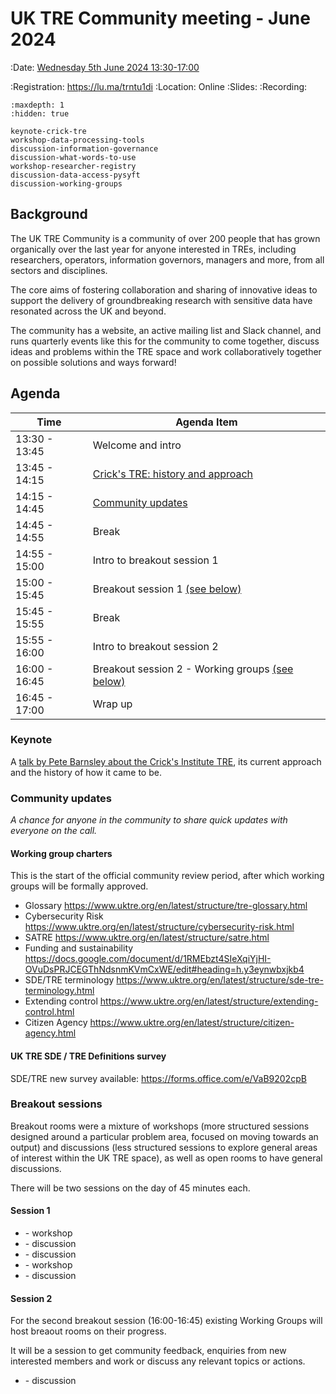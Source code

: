 # UK TRE Community meeting - June 2024

:Date: [Wednesday 5th June 2024 13:30-17:00](https://arewemeetingyet.com/London/2024-06-05/13:30/UK%20TRE%20Community%20meeting)

:Registration: https://lu.ma/trntu1di
:Location: Online
:Slides:
:Recording:

```{toctree}
:maxdepth: 1
:hidden: true

keynote-crick-tre
workshop-data-processing-tools
discussion-information-governance
discussion-what-words-to-use
workshop-researcher-registry
discussion-data-access-pysyft
discussion-working-groups
```

## Background

​The UK TRE Community is a community of over 200 people that has grown organically over the last year for anyone interested in TREs, including researchers, operators, information governors, managers and more, from all sectors and disciplines.

​The core aims of fostering collaboration and sharing of innovative ideas to support the delivery of groundbreaking research with sensitive data have resonated across the UK and beyond.

​The community has a website, an active mailing list and Slack channel, and runs quarterly events like this for the community to come together, discuss ideas and problems within the TRE space and work collaboratively together on possible solutions and ways forward!

## Agenda

| Time          | Agenda Item                                                   |
| ------------- | ------------------------------------------------------------- |
| 13:30 - 13:45 | Welcome and intro                                             |
| 13:45 - 14:15 | [Crick's TRE: history and approach](#keynote)                 |
| 14:15 - 14:45 | [Community updates](#community-updates)                       |
| 14:45 - 14:55 | Break                                                         |
| 14:55 - 15:00 | Intro to breakout session 1                                   |
| 15:00 - 15:45 | Breakout session 1 [(see below)](#session-1)                  |
| 15:45 - 15:55 | Break                                                         |
| 15:55 - 16:00 | Intro to breakout session 2                                   |
| 16:00 - 16:45 | Breakout session 2 - Working groups [(see below)](#session-2) |
| 16:45 - 17:00 | Wrap up                                                       |

### Keynote

A [talk by Pete Barnsley about the Crick's Institute TRE](keynote-crick-tre), its current approach and the history of how it came to be.

### Community updates

_A chance for anyone in the community to share quick updates with everyone on the call._

#### Working group charters

This is the start of the official community review period, after which working groups will be formally approved.

- Glossary https://www.uktre.org/en/latest/structure/tre-glossary.html
- Cybersecurity Risk https://www.uktre.org/en/latest/structure/cybersecurity-risk.html
- SATRE https://www.uktre.org/en/latest/structure/satre.html
- Funding and sustainability https://docs.google.com/document/d/1RMEbzt4SIeXqiYjHI-OVuDsPRJCEGThNdsnmKVmCxWE/edit#heading=h.y3eynwbxjkb4
- SDE/TRE terminology https://www.uktre.org/en/latest/structure/sde-tre-terminology.html
- Extending control https://www.uktre.org/en/latest/structure/extending-control.html
- Citizen Agency https://www.uktre.org/en/latest/structure/citizen-agency.html

#### UK TRE SDE / TRE Definitions survey

SDE/TRE new survey available: https://forms.office.com/e/VaB9202cpB

### Breakout sessions

Breakout rooms were a mixture of workshops (more structured sessions designed around a particular problem area, focused on moving towards an output) and discussions (less structured sessions to explore general areas of interest within the UK TRE space), as well as open rooms to have general discussions.

There will be two sessions on the day of 45 minutes each.

#### Session 1

- [](./workshop-data-processing-tools.md) - workshop
- [](./discussion-information-governance.md) - discussion
- [](./discussion-what-words-to-use.md) - discussion
- [](./workshop-researcher-registry.md) - workshop
- [](./discussion-data-access-pysyft.md) - discussion

#### Session 2

For the second breakout session (16:00-16:45) existing Working Groups will host breaout rooms on their progress.

It will be a session to get community feedback, enquiries from new interested members and work or discuss any relevant topics or actions.

- [](./discussion-working-groups.md) - discussion

